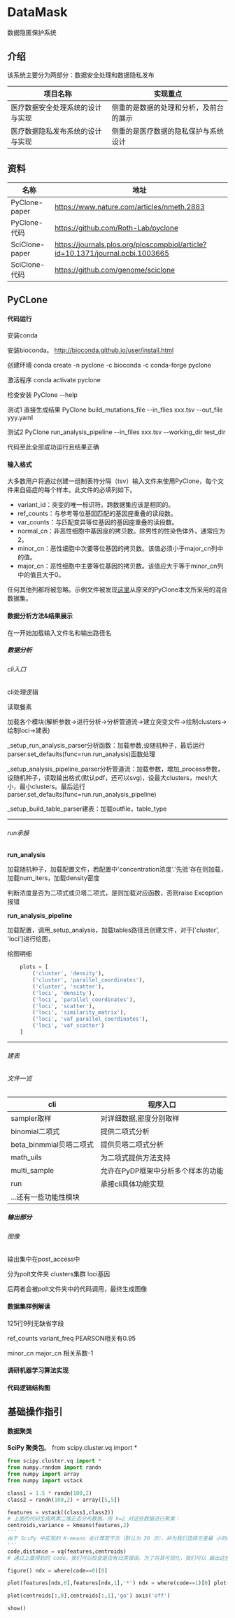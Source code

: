 # DataMask
数据隐匿保护系统

## 介绍

该系统主要分为两部分：数据安全处理和数据隐私发布

| 项目名称                         | 实现重点                               |
| -------------------------------- | -------------------------------------- |
| 医疗数据安全处理系统的设计与实现 | 侧重的是数据的处理和分析，及前台的展示 |
| 医疗数据隐私发布系统的设计与实现 | 侧重的是医疗数据的隐私保护与系统设计   |

## 资料

| 名称           | 地址                                                         |
| -------------- | ------------------------------------------------------------ |
| PyClone-paper  | https://www.nature.com/articles/nmeth.2883                   |
| PyClone-代码   | https://github.com/Roth-Lab/pyclone                          |
| SciClone-paper | https://journals.plos.org/ploscompbiol/article?id=10.1371/journal.pcbi.1003665 |
| SciClone-代码  | https://github.com/genome/sciclone                           |

## PyCLone

#### 代码运行

安装conda

安装bioconda。 http://bioconda.github.io/user/install.html

创建环境 conda create -n pyclone -c bioconda -c conda-forge pyclone

激活程序 conda activate pyclone

检查安装 PyClone --help

测试1 直接生成结果 PyClone build_mutations_file --in_flies xxx.tsv --out_file yyy.yaml

测试2 PyClone run_analysis_pipeline --in_files xxx.tsv --working_dir test_dir

代码至此全部成功运行且结果正确

#### 输入格式

大多数用户将通过创建一组制表符分隔（tsv）输入文件来使用PyClone，每个文件来自癌症的每个样本。此文件的必填列如下。

- variant_id：突变的唯一标识符。跨数据集应该是相同的。
- ref_counts：与参考等位基因匹配的基因座重叠的读段数。
- var_counts：与匹配变异等位基因的基因座重叠的读段数。
- normal_cn：非恶性细胞中基因座的拷贝数。除男性的性染色体外，通常应为2。
- minor_cn：恶性细胞中次要等位基因的拷贝数。该值必须小于major_cn列中的值。
- major_cn：恶性细胞中主要等位基因的拷贝数。该值应大于等于minor_cn列中的值且大于0。

任何其他列都将被忽略。示例文件被发现[这里](https://github.com/Roth-Lab/pyclone/tree/master/examples/mixing/tsv)从原来的PyClone本文所采用的混合数据集。

#### 数据分析方法&结果展示

在一开始加载输入文件名和输出路径名

##### 数据分析

###### cli入口

cli处理逻辑

读取餐素

加载各个模块(解析参数->进行分析->分析管道流->建立突变文件->绘制clusters->绘制loci->建表)

_setup_run_analysis_parser分析函数：加载参数,设随机种子，最后运行parser.set_defaults(func=run.run_analysis)函数处理

_setup_analysis_pipeline_parser分析管道流：加载参数，增加_process参数，设随机种子，读取输出格式(默认pdf，还可以svg)，设最大clusters，mesh大小，最小clusters。最后运行parser.set_defaults(func=run.run_analysis_pipeline)

_setup_build_table_parser建表：加载outfile，table_type

---

###### run承接

**run_analysis** 

加载随机种子，加载配置文件，若配置中'concentration浓度'.'先验'存在则加载，加载num_iters，加载density密度

判断浓度是否为二项式或贝塔二项式，是则加载对应函数，否则raise Exception报错

**run_analysis_pipeline**

加载配置，调用_setup_analysis，加载tables路径且创建文件，对于['cluster', 'loci']进行绘图，

绘图明细

```python
    plots = [
        ('cluster', 'density'),
        ('cluster', 'parallel_coordinates'),
        ('cluster', 'scatter'),
        ('loci', 'density'),
        ('loci', 'parallel_coordinates'),
        ('loci', 'scatter'),
        ('loci', 'similarity_matrix'),
        ('loci', 'vaf_parallel_coordinates'),
        ('loci', 'vaf_scatter')
    ]
```

-----

###### 建表



###### 文件一览

| cli                     | 程序入口                           |
| ----------------------- | ---------------------------------- |
| sampler取样             | 对详细数据,密度分别取样            |
| binomial二项式          | 提供二项式分析                     |
| beta_binmmial贝塔二项式 | 提供贝塔二项式分析                 |
| math_uils               | 为二项式提供方法支持               |
| multi_sample            | 允许在PyDP框架中分析多个样本的功能 |
| run                     | 承接cli具体功能实现                |
| ...还有一些功能性模块   |                                    |

##### 输出部分

###### 图像

输出集中在post_access中

分为polt文件夹 clusters集群 loci基因

后两者会被polt文件夹中的代码调用，最终生成图像

#### 数据集样例解读

125行9列无缺省字段

ref_counts variant_freq PEARSON相关有0.95

minor_cn major_cn 相关系数-1



#### 调研机器学习算法实现

#### 代码逻辑结构图



## 基础操作指引

#### 数据聚类

**SciPy 聚类包**。  from scipy.cluster.vq import *

```python
from scipy.cluster.vq import *
from numpy.random import randn
from numpy import array
from numpy import vstack

class1 = 1.5 * randn(100,2)
class2 = randn(100,2) + array([5,5])

features = vstack((class1,class2))
# 上面的代码生成两类二维正态分布数据。用 k=2 对这些数据进行聚类：
centroids,variance = kmeans(features,2)
'''
由于 SciPy 中实现的 K-means 会计算若干次（默认为 20 次），并为我们选择方差最 小的结果，所以这里返回的方差并不是我们真正需要的。现在，你可以用 SciPy 包 中的矢量量化函数对每个数据点进行归类：
'''
code,distance = vq(features,centroids)
# 通过上面得到的 code，我们可以检查是否有归类错误。为了将其可视化，我们可以 画出这些数据点及最终的聚类中心

figure() ndx = where(code==0)[0]

plot(features[ndx,0],features[ndx,1],'*') ndx = where(code==1)[0] plot(features[ndx,0],features[ndx,1],'r.')

plot(centroids[:,0],centroids[:,1],'go') axis('off')

show()
```

